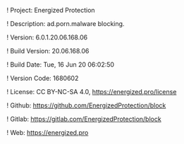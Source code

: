 ! Project: Energized Protection

! Description: ad.porn.malware blocking.

! Version: 6.0.1.20.06.168.06

! Build Version: 20.06.168.06

! Build Date: Tue, 16 Jun 20 06:02:50

! Version Code: 1680602

! License: CC BY-NC-SA 4.0, https://energized.pro/license

! Github: https://github.com/EnergizedProtection/block

! Gitlab: https://gitlab.com/EnergizedProtection/block


! Web: https://energized.pro
